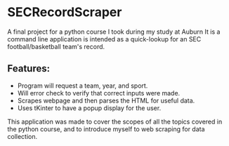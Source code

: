 # SECRecordScraper
A final project for a python course I took during my study at Auburn
It is a command line application is intended as a quick-lookup for an SEC football/basketball team's record.

## Features:
 * Program will request a team, year, and sport. 
 * Will error check to verify that correct inputs were made.
 * Scrapes webpage and then parses the HTML for useful data.
 * Uses tKinter to have a popup display for the user.


This application was made to cover the scopes of all the topics covered in the python course, and to introduce myself to web scraping for data collection.

